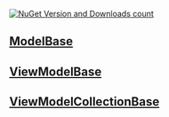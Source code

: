 [![NuGet Version and Downloads count](https://buildstats.info/nuget/TJC.MVVM)](https://www.nuget.org/packages/TJC.MVVM)

## [ModelBase](TJC.MVVM/Models/ModelBase.cs)

## [ViewModelBase](TJC.MVVM/ViewModels/ViewModelBase.cs)

## [ViewModelCollectionBase](TJC.MVVM/ViewModels/ViewModelCollectionBase.cs)
